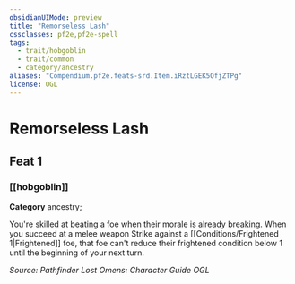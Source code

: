 ```yaml
---
obsidianUIMode: preview
title: "Remorseless Lash"
cssclasses: pf2e,pf2e-spell
tags:
  - trait/hobgoblin
  - trait/common
  - category/ancestry
aliases: "Compendium.pf2e.feats-srd.Item.iRztLGEK5OfjZTPg"
license: OGL
---
```

# Remorseless Lash
## Feat 1
### [[hobgoblin]]

**Category** ancestry; 




You're skilled at beating a foe when their morale is already breaking. When you succeed at a melee weapon Strike against a [[Conditions/Frightened 1|Frightened]] foe, that foe can't reduce their frightened condition below 1 until the beginning of your next turn.

*Source: Pathfinder Lost Omens: Character Guide*
*OGL*